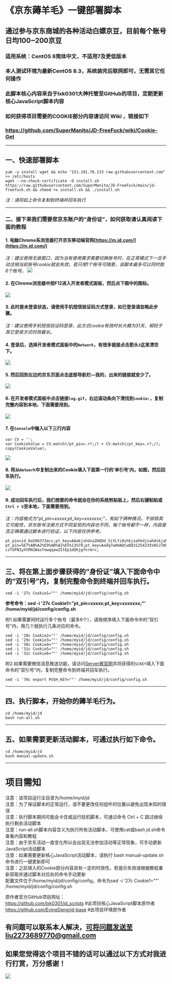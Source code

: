 # 《京东薅羊毛》一键部署脚本
## 通过参与京东商城的各种活动白嫖京豆，目前每个账号日均100~200京豆
### 适用系统：CentOS 8简体中文，不适用7及更低版本
### 本人测试环境为最新CentOS 8.3，系统装完后联网即可，无需其它任何操作
### 此脚本核心内容来自于lxk0301大神托管至GitHub的项目，定期更新核心JavaScript脚本内容
### 如何获得项目需要的COOKIE部分内容请访问 Wiki ，链接如下
### https://github.com/SuperManito/JD-FreeFuck/wiki/Cookie-Get

***

## 一、快速部署脚本
    yum -y install wget && echo "151.101.76.133 raw.githubusercontent.com" >> /etc/hosts
    wget --no-check-certificate -O install.sh https://raw.githubusercontent.com/SuperManito/JD-FreeFuck/main/jd-freefuck.sh && chmod +x install.sh && ./install.sh
_注：请将如上命令复制到终端并回车执行_

***

### 二、接下来我们需要您京东账户的“身份证”，如何获取请认真阅读下面的教程
#### 1. 电脑Chrome系浏览器打开京东移动端官网[https://m.jd.com/](https://m.jd.com/)
_注：建议使用无痕窗口，因为当有使用需求需要切换账号时，在正常模式下一旦手动注销当前账号cookie就会失效，若只用1个账号可随意，该脚本最多可以同时跑6个账号。_
![](https://raw.githubusercontent.com/SuperManito/JD-FreeFuck/main/course/1.png)
#### 2.	在Chrome浏览器中按F12进入开发者模式面板，然后点下图中的图标。
![](https://raw.githubusercontent.com/SuperManito/JD-FreeFuck/main/course/2.png)
#### 3.	此时是未登录状态，请使用手机短信验证码方式登录，如已登录请忽略此步骤。
_注：建议使用手机短信验证码登录，此方式cookie有效时长大概为31天，相较于其它登录方式时效最长。_
#### 4.	登录后，选择开发者模式面板中的`Network`，有很多链接点击箭头`3`这里清空下。
![](https://raw.githubusercontent.com/SuperManito/JD-FreeFuck/main/course/3.png)
#### 5.	然后回到左边的京东页面点击底部导航栏—我的，出来的链接就变少了。
![](https://raw.githubusercontent.com/SuperManito/JD-FreeFuck/main/course/4.png)
#### 6. 在开发者模式面板中点击链接`log.gif`，右边滚动条向下滑找到`cookie:`，复制完整内容到本地，下面需要用到。
![](https://raw.githubusercontent.com/SuperManito/JD-FreeFuck/main/course/5.png)
#### 7.	在`Console`中输入以下三行内容
    var CV = '';
    var CookieValue = CV.match(/pt_pin=.+?;/) + CV.match(/pt_key=.+?;/);
    copy(CookieValue);
![](https://raw.githubusercontent.com/SuperManito/JD-FreeFuck/main/course/6.png) 
#### 8.	将从`Network`中复制出来的Cookie填入下面第一行的’单引号’内，如图，然后回车执行。
![](https://raw.githubusercontent.com/SuperManito/JD-FreeFuck/main/course/7.png)
#### 9.	成功回车执行后，我们想要的命令就会在你的系统剪贴板上，然后右键粘贴或`Ctrl + V`至本地，下面需要用到。
_注：内容格式为”pt_pin=xxxxx;pt_key=xxxxxxx;”，有如下俩种情况，不排除其它可能性，京东账号注册方式不同呈现的内容也不同，每个账号都不一样，内容是否正确需通过脚本进行验证，以下内容仅供参考。_

    pt_pin=jd_6a596373acc;pt_key=AAakjshdsaZHQOd_SiYLYi8shkjsahkdjsahdskjahdsakho;
    pt_pin=%E7%AB%A2%E9%AB%A1%E5%13%78;pt_key=Aadq7wmHADCwQ831254235VA5J7mh3_b-czTdFNIyXtRN1WasfewqqawZItEp1dQhjgfnrmrc;

***

## 三、将在第上面步骤获得的“身份证”填入下面命令中的“双引号”内，复制完整命令到终端并回车执行。
    sed -i '27c Cookie1=""' /home/myid/jd/config/config.sh
__参考命令：sed -i '27c Cookie1="pt_pin=xxxxx;pt_key=xxxxxxx;"' /home/myid/jd/config/config.sh__

附1.如果需要同时运行多个账号（最多6个），请按顺序填入下面命令中的“双引号”内，用几个就执行几条对应的命令。

    sed -i '28c Cookie2=""' /home/myid/jd/config/config.sh
    sed -i '29c Cookie3=""' /home/myid/jd/config/config.sh
    sed -i '30c Cookie4=""' /home/myid/jd/config/config.sh
    sed -i '31c Cookie5=""' /home/myid/jd/config/config.sh
    sed -i '32c Cookie6=""' /home/myid/jd/config/config.sh
附2.如果需要微信消息推送功能，请访问[Server酱官网](http://sc.ftqq.com/3.version/)并将获得的`SCKEY`填入下面命令的”双引号“内，复制完整命令到终端并回车执行。

    sed -i '70c export PUSH_KEY=""' /home/myid/jd/config/config.sh


***

## 四、执行脚本，开始你的薅羊毛行为。
    cd /home/myid/jd
    bash run-all.sh

***

## 五、如果需要更新活动脚本，可通过执行如下命令。
    cd /home/myid/jd
    bash manual-update.sh
    
***

# 项目需知
注意：该项目运行主目录为/home/myid/jd\
注意：为了保证脚本的正常运行，请不要更改任何组件的位置以避免出现未知的错误\
注意：执行脚本期间可能会卡住或运行挂机脚本，可通过命令 Ctrl + C 跳过继续执行剩余活动脚本\
注意：run-all.sh脚本内容含义为执行所有活动脚本，可使用cat或bash jd.sh命令查看内容和教程\
注意：由于京东活动一直变化所以会出现无法参加活动等正常现象，可手动更新JavaScript活动脚本\
注意：如果需要更新核心JavaScript活动脚本，请执行 bash manual-update.sh 命令进行一键更新即可\
注意：之前填入的Cookie部分内容具有一定的时效性，若提示失效请根据教程重新获取并通过脚本对应处的命令手动更新\
配置文件位于/home/myid/jd/config/config，命令为sed -i '27c Cookie1=""' /home/myid/jd/config/config.sh

原作者官方GitHub项目网址：\
https://github.com/lxk0301/jd_scripts  #此项目核心JavaScript脚本原作者\
https://github.com/EvineDeng/jd-base   #此项目环境原作者

## 有问题可以联系本人解决，可将问题发送至liu2273689770@gmail.com
## 如果您觉得这个项目不错的话可以通过以下方式对我进行打赏，万分感谢！
![](https://raw.githubusercontent.com/SuperManito/JD-FreeFuck/main/course/Reward.png)
